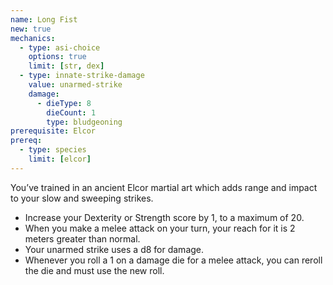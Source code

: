 ```yaml
---
name: Long Fist
new: true
mechanics:
  - type: asi-choice
    options: true
    limit: [str, dex]
  - type: innate-strike-damage
    value: unarmed-strike
    damage:
      - dieType: 8
        dieCount: 1
        type: bludgeoning
prerequisite: Elcor
prereq:
  - type: species
    limit: [elcor]
---
```

You’ve trained in an ancient Elcor martial art which adds range and impact to your slow and sweeping strikes.
- Increase your Dexterity or Strength score by 1, to a maximum of 20.
- When you make a melee attack on your turn, your reach for it is 2 meters greater than normal.
- Your unarmed strike uses a d8 for damage.
- Whenever you roll a 1 on a damage die for a melee attack, you can reroll the die and must use the new roll.
